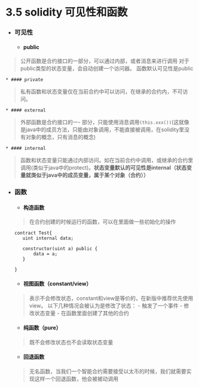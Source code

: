 # 3.5 solidity 可见性和函数
- ### 可见性
    * ####  public 
> 公开函数是合约接口的一部分，可以通过内部，或者消息来进行调用
对于public类型的状态变量，会自动创建一个访问器。
函数默认可见性是public

    * #### private
> 私有函数和状态变量仅在当前合约中可以访问，在继承的合约内，不可访问。

    * #### external
> 外部函数是合约接口的一- 部分，只能使用消息调用```(this.xxx())```(这就像是java中的成员方法，只能由对象调用，不能直接被调用，在solidity里没有对象的概念，只有消息的概念)

    * #### internal
> 函数和状态变量只能通过内部访问。如在当前合约中调用，或继承的合约里调用(类似于java中的protect)。**状态变量默认的可见性是internal（状态变量就类似于java中的成员变量，属于某个对象（合约））**



- ### 函数
    * #### 构造函数
    > 在合约创建的时候运行的函数，可以在里面做一些初始化的操作
    
    ```
    contract Test{
       uint internal data;
   
       constructor(uint a) public {
           data = a;
       }
   
    }
    ```
    * #### 视图函数（constant/view）
    > 表示不会修改状态，constant和view是等价的，在新版中推荐优先使用view。
    以下几种情况会被认为是修改了状态：
        - 触发了一个事件
        - 修改状态变量
        - 在函数里面创建了其他的合约
    * #### 纯函数（pure）
    > 既不会修改状态也不会读取状态变量
    * #### 回退函数
    > 无名函数，当我们一个智能合约需要接受以太币的时候，我们就需要实现这样一个回退函数，他会被被动调用


